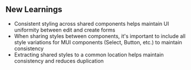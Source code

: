 ## New Learnings
- Consistent styling across shared components helps maintain UI uniformity between edit and create forms
- When sharing styles between components, it's important to include all style variations for MUI components (Select, Button, etc.) to maintain consistency
- Extracting shared styles to a common location helps maintain consistency and reduces duplication
